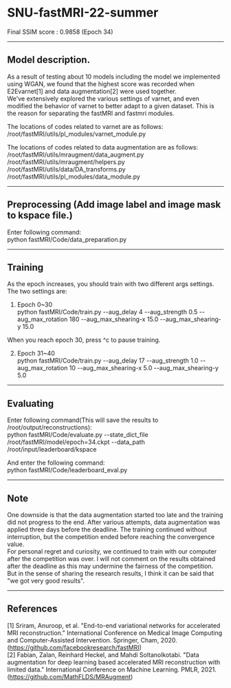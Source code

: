 # SNU-fastMRI-22-summer
Final SSIM score : 0.9858 (Epoch 34)

---

## Model description.
As a result of testing about 10 models including the model we implemented using WGAN, we found that the highest score was recorded when E2Evarnet[1] and data augmentation[2] were used together.<br/>
We've extensively explored the various settings of varnet, and even modified the behavior of varnet to better adapt to a given dataset. This is the reason for separating the fastMRI and fastmri modules.

The locations of codes related to varnet are as follows:<br/>
/root/fastMRI/utils/pl_modules/varnet_module.py

The locations of codes related to data augmentation are as follows:<br/>
/root/fastMRI/utils/mraugment/data_augment.py<br/>
/root/fastMRI/utils/mraugment/helpers.py<br/>
/root/fastMRI/utils/data/DA_transforms.py<br/>
/root/fastMRI/utils/pl_modules/data_module.py

---

## Preprocessing (Add image label and image mask to kspace file.)
Enter following command:<br/>
python fastMRI/Code/data_preparation.py

---

## Training
As the epoch increases, you should train with two different args settings. <br/>
The two settings are:

1. Epoch 0~30<br/>
python fastMRI/Code/train.py --aug_delay 4 --aug_strength 0.5 --aug_max_rotation 180 --aug_max_shearing-x 15.0 --aug_max_shearing-y 15.0 

When you reach epoch 30, press ^c to pause training.

2. Epoch 31~40<br/>
python fastMRI/Code/train.py --aug_delay 17 --aug_strength 1.0 --aug_max_rotation 10 --aug_max_shearing-x 5.0 --aug_max_shearing-y 5.0

---

## Evaluating<br/>
Enter following command(This will save the results to /root/output/reconstructions):<br/>
python fastMRI/Code/evaluate.py --state_dict_file /root/fastMRI/model/epoch=34.ckpt --data_path /root/input/leaderboard/kspace

And enter the following command:<br/>
python fastMRI/Code/leaderboard_eval.py 

---

## Note
One downside is that the data augmentation started too late and the training did not progress to the end. After various attempts, data augmentation was applied three days before the deadline. The training continued without interruption, but the competition ended before reaching the convergence value.<br/>
For personal regret and curiosity, we continued to train with our computer after the competition was over. I will not comment on the results obtained after the deadline as this may undermine the fairness of the competition. But in the sense of sharing the research results, I think it can be said that "we got very good results".

---

## References
[1] Sriram, Anuroop, et al. "End-to-end variational networks for accelerated MRI reconstruction." International Conference on Medical Image Computing and Computer-Assisted Intervention. Springer, Cham, 2020. (https://github.com/facebookresearch/fastMRI) <br/>
[2] Fabian, Zalan, Reinhard Heckel, and Mahdi Soltanolkotabi. "Data augmentation for deep learning based accelerated MRI reconstruction with limited data." International Conference on Machine Learning. PMLR, 2021. (https://github.com/MathFLDS/MRAugment)
